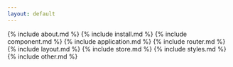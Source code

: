 ```yaml
---
layout: default
---
```

{% include about.md %}
{% include install.md %}
{% include component.md %}
{% include application.md %}
{% include router.md %}
{% include layout.md %}
{% include store.md %}
{% include styles.md %}
{% include other.md %}
